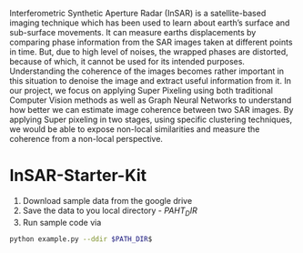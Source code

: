 Interferometric Synthetic Aperture Radar (InSAR)
is a satellite-based imaging technique which has been used to
learn about earth’s surface and sub-surface movements. It can
measure earths displacements by comparing phase information
from the SAR images taken at different points in time. But, due to
high level of noises, the wrapped phases are distorted, because of
which, it cannot be used for its intended purposes. Understanding
the coherence of the images becomes rather important in this
situation to denoise the image and extract useful information
from it.
In our project, we focus on applying Super Pixeling using
both traditional Computer Vision methods as well as Graph
Neural Networks to understand how better we can estimate image
coherence between two SAR images. By applying Super pixeling
in two stages, using specific clustering techniques, we would be
able to expose non-local similarities and measure the coherence
from a non-local perspective.


# InSAR-Starter-Kit
1. Download sample data from the google drive
2. Save the data to you local directory - $PAHT_DIR$
3. Run sample code via 
``` bash
python example.py --ddir $PATH_DIR$
```
